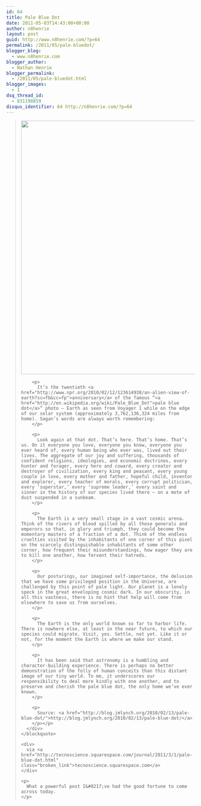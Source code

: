 ```yaml
---
id: 64
title: Pale Blue Dot
date: 2011-05-03T14:43:00+00:00
author: n8henrie
layout: post
guid: http://www.n8henrie.com/?p=64
permalink: /2011/05/pale-bluedot/
blogger_blog:
  - www.n8henrie.com
blogger_author:
  - Nathan Henrie
blogger_permalink:
  - /2011/05/pale-bluedot.html
blogger_images:
  - 1
dsq_thread_id:
  - 831198859
disqus_identifier: 64 http://n8henrie.com/?p=64
---
```

<div>
  <div>
    <blockquote>
      <div>
        <p>
          <span><span><img src="{{ site.url }}/uploads/2012/09/paleblue.jpg" height="676" alt="" width="500" /></span></span>
        </p>
        
        <p>
          It’s the twentieth <a href="http://www.npr.org/2010/02/12/123614938/an-alien-view-of-earth?sc=fb&cc=fp">anniversary</a> of the famous “<a href="http://en.wikipedia.org/wiki/Pale_Blue_Dot">pale blue dot</a>” photo – Earth as seen from Voyager 1 while on the edge of our solar system (approximately 3,762,136,324 miles from home). Sagan’s words are always worth remembering:
        </p>
        
        <p>
          Look again at that dot. That’s here. That’s home. That’s us. On it everyone you love, everyone you know, everyone you ever heard of, every human being who ever was, lived out their lives. The aggregate of our joy and suffering, thousands of confident religions, ideologies, and economic doctrines, every hunter and forager, every hero and coward, every creator and destroyer of civilization, every king and peasant, every young couple in love, every mother and father, hopeful child, inventor and explorer, every teacher of morals, every corrupt politician, every ‘superstar,’ every ‘supreme leader,’ every saint and sinner in the history of our species lived there — on a mote of dust suspended in a sunbeam.
        </p>
        
        <p>
          The Earth is a very small stage in a vast cosmic arena. Think of the rivers of blood spilled by all those generals and emperors so that, in glory and triumph, they could become the momentary masters of a fraction of a dot. Think of the endless cruelties visited by the inhabitants of one corner of this pixel on the scarcely distinguishable inhabitants of some other corner, how frequent their misunderstandings, how eager they are to kill one another, how fervent their hatreds.
        </p>
        
        <p>
          Our posturings, our imagined self-importance, the delusion that we have some privileged position in the Universe, are challenged by this point of pale light. Our planet is a lonely speck in the great enveloping cosmic dark. In our obscurity, in all this vastness, there is no hint that help will come from elsewhere to save us from ourselves.
        </p>
        
        <p>
          The Earth is the only world known so far to harbor life. There is nowhere else, at least in the near future, to which our species could migrate. Visit, yes. Settle, not yet. Like it or not, for the moment the Earth is where we make our stand.
        </p>
        
        <p>
          It has been said that astronomy is a humbling and character-building experience. There is perhaps no better demonstration of the folly of human conceits than this distant image of our tiny world. To me, it underscores our responsibility to deal more kindly with one another, and to preserve and cherish the pale blue dot, the only home we’ve ever known.
        </p>
        
        <p>
          Source: <a href="http://blog.jmlynch.org/2010/02/13/pale-blue-dot/">http://blog.jmlynch.org/2010/02/13/pale-blue-dot/</a>
        </p></p>
      </div>
    </blockquote>
    
    <div>
      via <a href="http://tecnoscience.squarespace.com/journal/2011/3/1/pale-blue-dot.html" class="broken_link">tecnoscience.squarespace.com</a>
    </div>
    
    <p>
      What a powerful post I&#8217;ve had the good fortune to come across today.
    </p>
  </div>
</div>

<div>
</div>